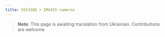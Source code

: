 ```yaml
---
title: SSC338Q + IMX415 cameras
---
```


> **Note**: This page is awaiting translation from Ukrainian. Contributions are welcome.
